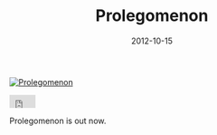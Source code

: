 ﻿---
title: Prolegomenon
date: 2012-10-15
tags: ["Releases"]
---

[![Prolegomenon](/rm_ation/images/prolegomenon.jpg)](http://connectednesslocus.bandcamp.com/album/prolegomenon)

<iframe width="46" height="23" style="position: relative; display: block; width: 46px; height: 23px;" src="http://bandcamp.com/EmbeddedPlayer/v=2/album=1654978006/size=short/bgcol=000000/linkcol=d27547/" allowtransparency="true" frameborder="0"><a href="http://connectednesslocus.bandcamp.com/album/prolegomenon">Prolegomenon by Connectedness Locus</a></iframe>

Prolegomenon is out now.
